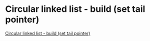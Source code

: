 # Circular linked list - build (set tail pointer)
[Circular linked list - build (set tail pointer)](https://aiwithcloud.com/2022/09/15/circular_linked_list___build_set_tail_pointer/)